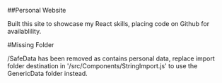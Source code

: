 ##Personal Website

Built this site to showcase my React skills, placing code on Github for availablility.

#Missing Folder

/SafeData has been removed as contains personal data, replace import folder destination in '/src/Components/StringImport.js' to use the GenericData folder instead.

